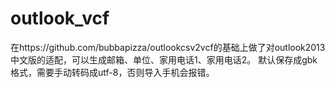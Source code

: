 # outlook_vcf

在https://github.com/bubbapizza/outlookcsv2vcf的基础上做了对outlook2013中文版的适配，可以生成邮箱、单位、家用电话1、家用电话2。
默认保存成gbk格式，需要手动转码成utf-8，否则导入手机会报错。
